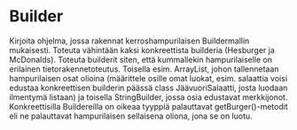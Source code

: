 # Builder

Kirjoita ohjelma, jossa rakennat kerroshampurilaisen Buildermallin mukaisesti. Toteuta vähintään kaksi konkreettista builderia
(Hesburger ja McDonalds). Toteuta builderit siten, että kummallekin
hampurilaiselle on erilainen tietorakennetoteutus. Toisella esim. ArrayList,
johon tallennetaan hampurilaisen osat olioina (määrittele osille omat luokat,
esim. salaattia voisi edustaa konkreettisen builderin päässä class
JäävuoriSalaatti, josta luodaan ilmentymä listaan) ja toisella StringBuilder,
jossa osia edustavat merkkijonot. Konkreettisilla Buildereilla on oikeaa
tyyppiä palauttavat getBurger()-metodit eli ne palauttavat hampurilaisen
sellaisena oliona, jona se on luotu. 

